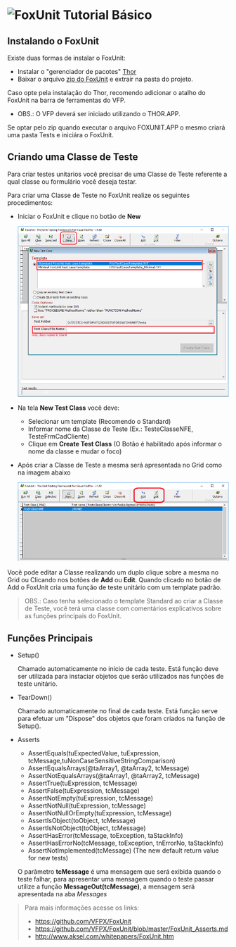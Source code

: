 # ![FoxUnit](GRAPHICS/FoxUnit.ico) Tutorial Básico

## Instalando o FoxUnit

Existe duas formas de instalar o FoxUnit:
* Instalar o "gerenciador de pacotes" [Thor](https://github.com/VFPX/Thor)
* Baixar o arquivo [zip do FoxUnit](https://github.com/VFPX/FoxUnit/blob/master/FoxUnit/FoxUnit.1.6.zip) e extrair na pasta do projeto.

Caso opte pela instalação do Thor, recomendo adicionar o atalho do FoxUnit na barra de ferramentas do VFP.
* OBS.: O VFP deverá ser iniciado utilizando o THOR.APP.

Se optar pelo zip quando executar o arquivo FOXUNIT.APP o mesmo criará uma pasta Tests e iniciára o FoxUnit.

## Criando uma Classe de Teste

Para criar testes unitarios você precisar de uma Classe de Teste referente a qual classe ou formulário você deseja testar.

Para criar uma Classe de Teste no FoxUnit realize os seguintes procedimentos:

* Iniciar o FoxUnit e clique no botão de **New**

    ![NewTestClass](GRAPHICS/NewTestClass.PNG)

* Na tela **New Test Class** você deve:
    * Selecionar um template (Recomendo o Standard)
    * Informar nome da Classe de Teste (Ex.: TesteClasseNFE, TesteFrmCadCliente)
    * Clique em **Create Test Class** (O Botão é habilitado após informar o nome da classe e mudar o foco)

* Após criar a Classe de Teste a mesma será apresentada no Grid como na imagem abaixo

    ![TestClass](GRAPHICS/TestClass.PNG)

Você pode editar a Classe realizando um duplo clique sobre a mesma no Grid ou Clicando nos botões de **Add** ou **Edit**.
Quando clicado no botão de Add o FoxUnit cria uma função de teste unitário com um template padrão.

> OBS.: Caso tenha selecionado o template Standard ao criar a Classe de Teste, você terá uma classe com comentários explicativos sobre as funções principais do FoxUnit.

## Funções Principais

* Setup()

    Chamado automaticamente no início de cada teste.
    Está função deve ser utilizada para instaciar objetos que serão utilizados nas funções de teste unitário.

* TearDown()

    Chamado automaticamente no final de cada teste.
    Está função serve para efetuar um "Dispose" dos objetos que foram criados na função de Setup().

* Asserts

    * AssertEquals(tuExpectedValue, tuExpression, tcMessage,tuNonCaseSensitiveStringComparison)
    * AssertEqualsArrays(@taArray1, @taArray2, tcMessage)
    * AssertNotEqualsArrays(@taArray1, @taArray2, tcMessage)
    * AssertTrue(tuExpression, tcMessage)
    * AssertFalse(tuExpression, tcMessage)
    * AssertNotEmpty(tuExpression, tcMessage)
    * AssertNotNull(tuExpression, tcMessage)
    * AssertNotNullOrEmpty(tuExpression, tcMessage)
    * AssertIsObject(toObject, tcMessage)
    * AssertIsNotObject(toObject, tcMessage)
    * AssertHasError(tcMessage, toException, taStackInfo)
    * AssertHasErrorNo(tcMessage, toException, tnErrorNo, taStackInfo)
    * AssertNotImplemented(tcMessage)  (The new default return value for new tests)

    O parâmetro **tcMessage** é uma mensagem que será exibida quando o teste falhar, para apresentar uma mensagem quando o teste passar utilize a função **MessageOut(tcMessage)**, a mensagem será apresentada na aba *Messages*

> Para mais informações acesse os links:
>   * https://github.com/VFPX/FoxUnit
>   * https://github.com/VFPX/FoxUnit/blob/master/FoxUnit_Asserts.md
>   * http://www.aksel.com/whitepapers/FoxUnit.htm
        
